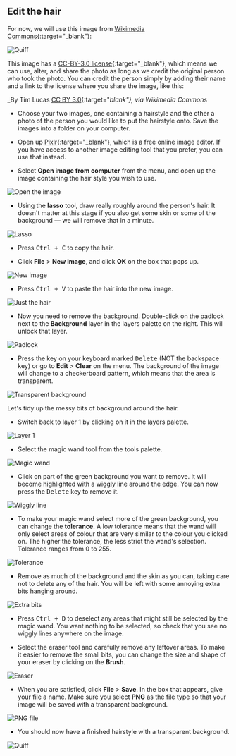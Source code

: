 ## Edit the hair

For now, we will use this image from [Wikimedia Commons](https://commons.wikimedia.org/wiki/File:Quiff_hairstyle_-_01.jpg){:target="_blank"}:

![Quiff](images/quiff.jpg)

This image has a [CC-BY-3.0 license](https://creativecommons.org/licenses/by/3.0/deed.en){:target="_blank"}, which means we can use, alter, and share the photo as long as we credit the original person who took the photo. You can credit the person simply by adding their name and a link to the license where you share the image, like this:

_By Tim Lucas [CC BY 3.0](http://creativecommons.org/licenses/by/3.0){:target="_blank"}, via Wikimedia Commons_

+ Choose your two images, one containing a hairstyle and the other a photo of the person you would like to put the hairstyle onto. Save the images into a folder on your computer.

+ Open up [Pixlr](https://pixlr.com/editor/){:target="_blank"}, which is a free online image editor. If you have access to another image editing tool that you prefer, you can use that instead.

+ Select **Open image from computer** from the menu, and open up the image containing the hair style you wish to use.

![Open the image](images/open-image.png)

+ Using the **lasso** tool, draw really roughly around the person's hair. It doesn't matter at this stage if you also get some skin or some of the background — we will remove that in a minute.

![Lasso](images/lasso.png)

+ Press <kbd>Ctrl + C</kbd> to copy the hair.

+ Click **File** > **New image**, and click **OK** on the box that pops up.

![New image](images/new-image.png)

+ Press <kbd>Ctrl + V</kbd> to paste the hair into the new image.

![Just the hair](images/just-hair.png)

+ Now you need to remove the background. Double-click on the padlock next to the **Background** layer in the layers palette on the right. This will unlock that layer.

![Padlock](images/padlock.png)

+ Press the key on your keyboard marked <kbd>Delete</kbd> (NOT the backspace key) or go to **Edit** > **Clear** on the menu. The background of the image will change to a checkerboard pattern, which means that the area is transparent.

![Transparent background](images/transparent.png)

Let's tidy up the messy bits of background around the hair.

+ Switch back to layer 1 by clicking on it in the layers palette.

![Layer 1](images/layer1.png)

+ Select the magic wand tool from the tools palette.

![Magic wand](images/magic-wand.png)

+ Click on part of the green background you want to remove. It will become highlighted with a wiggly line around the edge. You can now press the <kbd>Delete</kbd> key to remove it.

![Wiggly line](images/wiggly.png)

+ To make your magic wand select more of the green background, you can change the **tolerance**. A low tolerance means that the wand will only select areas of colour that are very similar to the colour you clicked on. The higher the tolerance, the less strict the wand's selection. Tolerance ranges from 0 to 255.

![Tolerance](images/tolerance.png)

+ Remove as much of the background and the skin as you can, taking care not to delete any of the hair. You will be left with some annoying extra bits hanging around.

![Extra bits](images/extra-bits.png)

+ Press <kbd>Ctrl + D</kbd> to deselect any areas that might still be selected by the magic wand. You want nothing to be selected, so check that you see no wiggly lines anywhere on the image.

+ Select the eraser tool and carefully remove any leftover areas. To make it easier to remove the small bits, you can change the size and shape of your eraser by clicking on the **Brush**.

![Eraser](images/eraser.png)

+ When you are satisfied, click **File** > **Save**. In the box that appears, give your file a name. Make sure you select **PNG** as the file type so that your image will be saved with a transparent background.

![PNG file](images/png-file.png)

+ You should now have a finished hairstyle with a transparent background.

![Quiff](images/quiff.png)
